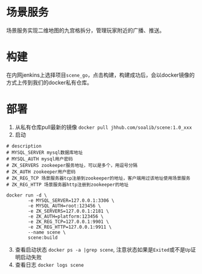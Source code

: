 场景服务
====================

场景服务实现二维地图的九宫格拆分，管理玩家附近的广播、推送。


# 构建
在内网jenkins上选择项目`scene_go`，点击构建，构建成功后，会以docker镜像的方式上传到我们的docker私有仓库。

# 部署
1. 从私有仓库pull最新的镜像 `docker pull jhhub.com/soalib/scene:1.0_xxx`
2. 启动

```
# description
# MYSQL_SERVER mysql数据库地址
# MYSQL_AUTH mysql用户密码
# ZK_SERVERS zookeeper服务地址，可以是多个，用逗号分隔
# ZK_AUTH zookeeper用户密码
# ZK_REG_TCP 场景服务器tcp注册到zookeeper的地址，客户端用过该地址使用场景服务
# ZK_REG_HTTP 场景服务器http注册到zookeeper的地址

docker run -d \
        -e MYSQL_SERVER=127.0.0.1:3306 \
        -e MYSQL_AUTH=root:123456 \
        -e ZK_SERVERS=127.0.0.1:2181 \
        -e ZK_AUTH=platform:123456 \
        -e ZK_REG_TCP=127.0.0.1:9901 \
        -e ZK_REG_HTTP=127.0.0.1:9911 \
        --name scene \
        scene:build
```
3. 查看启动状态 `docker ps -a |grep scene`, 注意状态如果是`Exited`或不是`Up`证明启动失败
4. 查看日志 `docker logs scene`
